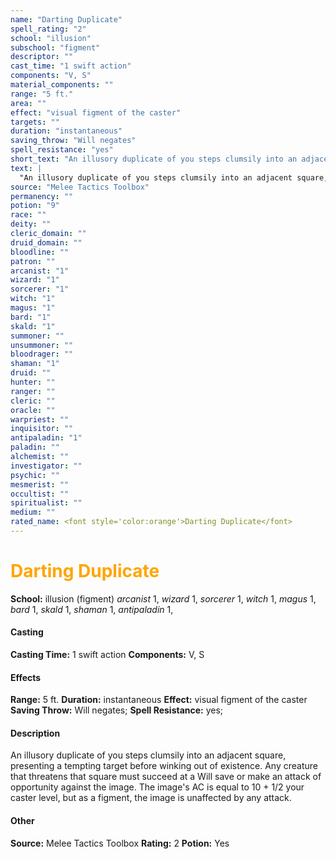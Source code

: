 ```yaml
---
name: "Darting Duplicate"
spell_rating: "2"
school: "illusion"
subschool: "figment"
descriptor: ""
cast_time: "1 swift action"
components: "V, S"
material_components: ""
range: "5 ft."
area: ""
effect: "visual figment of the caster"
targets: ""
duration: "instantaneous"
saving_throw: "Will negates"
spell_resistance: "yes"
short_text: "An illusory duplicate of you steps clumsily into an adjacent square, presenting "
text: |
  "An illusory duplicate of you steps clumsily into an adjacent square, presenting a tempting target before winking out of existence. Any creature that threatens that square must succeed at a Will save or make an attack of opportunity against the image. The image's AC is equal to 10 + 1/2 your caster level, but as a figment, the image is unaffected by any attack."
source: "Melee Tactics Toolbox"
permanency: ""
potion: "9"
race: ""
deity: ""
cleric_domain: ""
druid_domain: ""
bloodline: ""
patron: ""
arcanist: "1"
wizard: "1"
sorcerer: "1"
witch: "1"
magus: "1"
bard: "1"
skald: "1"
summoner: ""
unsummoner: ""
bloodrager: ""
shaman: "1"
druid: ""
hunter: ""
ranger: ""
cleric: ""
oracle: ""
warpriest: ""
inquisitor: ""
antipaladin: "1"
paladin: ""
alchemist: ""
investigator: ""
psychic: ""
mesmerist: ""
occultist: ""
spiritualist: ""
medium: ""
rated_name: <font style='color:orange'>Darting Duplicate</font>
---
```


# <font style='color:orange'>Darting Duplicate</font> 
**School:** illusion (figment) 
_arcanist_ 1, _wizard_ 1, _sorcerer_ 1, _witch_ 1, _magus_ 1, _bard_ 1, _skald_ 1, _shaman_ 1, _antipaladin_ 1, 
#### Casting
**Casting Time:** 1 swift action
 **Components:** V, S 
 #### Effects
**Range:** 5 ft.
**Duration:** instantaneous
**Effect:** visual figment of the caster
**Saving Throw:** Will negates; **Spell Resistance:** yes; 
 #### Description
An illusory duplicate of you steps clumsily into an adjacent square, presenting a tempting target before winking out of existence. Any creature that threatens that square must succeed at a Will save or make an attack of opportunity against the image. The image's AC is equal to 10 + 1/2 your caster level, but as a figment, the image is unaffected by any attack.

 #### Other
**Source:** Melee Tactics Toolbox
**Rating:** 2
**Potion:** Yes
